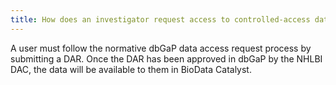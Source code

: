 ```yaml
---
title: How does an investigator request access to controlled-access data in BioData Catalyst?
---
```


A user must follow the normative dbGaP data access request process by submitting a DAR. Once the DAR has been approved in dbGaP by the NHLBI DAC, the data will be available to them in BioData Catalyst.